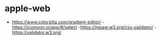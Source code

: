 # apple-web

- https://www.colorzilla.com/gradient-editor/
-https://icomoon.io/app/#/select
-https://jigsaw.w3.org/css-validator/
-https://validator.w3.org/
